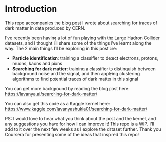 # Introduction
This repo accompanies the [blog post](https://lavanya.ai/searching-for-dark-matter/) I wrote about searching for traces of dark matter in data produced by CERN.

I’ve recently been having a lot of fun playing with the Large Hadron Collider datasets, and I thought I’ll share some of the things I’ve learnt along the way. The 2 main things I’ll be exploring in this post are:

- **Particle identification**: training a classifier to detect electrons, protons, muons, kaons and pions
- **Searching for dark matter**: training a classifier to distinguish between background noise and the signal, and then applying clustering algorithms to find potential traces of dark matter in this signal

You can get more background by reading the blog post here: https://lavanya.ai/searching-for-dark-matter/

You can also get this code as a Kaggle kernel here: https://www.kaggle.com/lavanyashukla01/searching-for-dark-matter/

PS: I would love to hear what you think about the post and the kernel, and any suggestions you have for how I can improve it! This repo is a WIP. I'll add to it over the next few weeks as I explore the dataset further. Thank you Coursera for presenting some of the ideas that inspired this repo!
